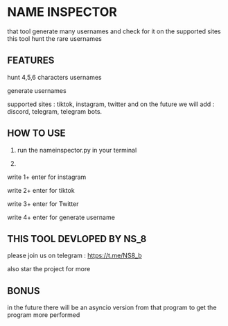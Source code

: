 # NAME INSPECTOR 
that tool generate many usernames and check for it on the supported sites this tool hunt the rare usernames 

## FEATURES 
hunt 4,5,6 characters usernames 

generate usernames

supported sites : tiktok, instagram, twitter and on the future we will add : discord, telegram, telegram bots.

## HOW TO USE

1. run the nameinspector.py in your terminal

2.
write 1+ enter for instagram

write 2+ enter for tiktok 

write 3+ enter for Twitter 

write 4+ enter for generate username 





## THIS TOOL DEVLOPED BY NS_8
please join us on telegram : https://t.me/NS8_b

also star the project for more 

## BONUS
in the future there will be an asyncio version from that program to get the program more performed 
